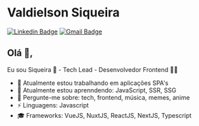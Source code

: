 # Valdielson Siqueira  
[![Linkedin Badge](https://img.shields.io/badge/-ValdielsonSiqueira-blue?style=flat-square&logo=Linkedin&logoColor=white&link=https://www.linkedin.com/in/valdielson-siqueira-260a34153/)](https://www.linkedin.com/in/valdielson-siqueira-260a34153/) 
[![Gmail Badge](https://img.shields.io/badge/-valdielson.silva@gmail.com-c14438?style=flat-square&logo=Gmail&logoColor=white&link=mailto:valdielson.silva@gmail.com)](mailto:valdielson.silva@gmail.com)


## Olá 👋, 
Eu sou Siqueira 🎃 - Tech Lead - Desenvolvedor Frontend 👨‍💻

- 🔭 Atualmente estou trabalhando em aplicações SPA's
- 🌱 Atualmente estou aprenndendo: JavaScript, SSR, SSG
- 💬 Pergunte-me sobre: tech, frontend, música, memes, anime
-  ⚡ Linguagens: Javascript
- 🎓 Frameworks: VueJS, NuxtJS, ReactJS, NextJS, Typescript



